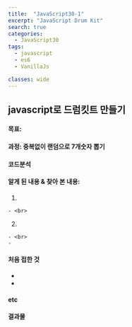 ```yaml
---
title:  "JavaScript30-1"
excerpt: "JavaScript Drum Kit"
search: true
categories:
  - JavaScript30
tags:
  - javascript
  - es6
  - VanillaJs

classes: wide
---
```


## javascript로 드럼킷트 만들기

#### 목표: 

#### 과정: 중복없이 랜덤으로 7개숫자 뽑기

#### 코드분석


#### 알게 된 내용 & 찾아 본 내용: 
  1. <br>
    - <br>
  2. <br>
    - <br>
    - 

#### 처음 접한 것   
  - <br>
  - 

#### etc

#### 결과물

